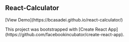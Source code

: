 <h2>React-Calculator</h2>
<p>[View Demo](https://bcasadei.github.io/react-calculator/)</p>

<p>This project was bootstrapped with [Create React App](https://github.com/facebookincubator/create-react-app).</p>

